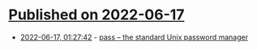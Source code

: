 # [Published on 2022-06-17](index.md)

* [2022-06-17, 01:27:42](https://news.ycombinator.com/item?id=31773056) - [pass – the standard Unix password manager](https://www.passwordstore.org/#)
